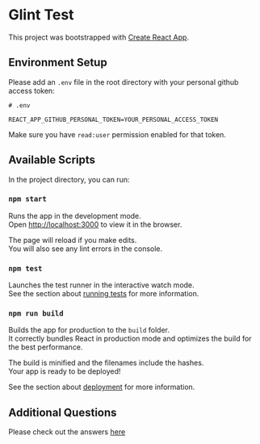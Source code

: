 # Glint Test

This project was bootstrapped with [Create React App](https://github.com/facebook/create-react-app).

## Environment Setup

Please add an `.env` file in the root directory with your personal github access token:

```
# .env

REACT_APP_GITHUB_PERSONAL_TOKEN=YOUR_PERSONAL_ACCESS_TOKEN
```

Make sure you have `read:user` permission enabled for that token.

## Available Scripts

In the project directory, you can run:

### `npm start`

Runs the app in the development mode.\
Open [http://localhost:3000](http://localhost:3000) to view it in the browser.

The page will reload if you make edits.\
You will also see any lint errors in the console.

### `npm test`

Launches the test runner in the interactive watch mode.\
See the section about [running tests](https://facebook.github.io/create-react-app/docs/running-tests) for more information.

### `npm run build`

Builds the app for production to the `build` folder.\
It correctly bundles React in production mode and optimizes the build for the best performance.

The build is minified and the filenames include the hashes.\
Your app is ready to be deployed!

See the section about [deployment](https://facebook.github.io/create-react-app/docs/deployment) for more information.

## Additional Questions

Please check out the answers [here](./OTHER.md)
